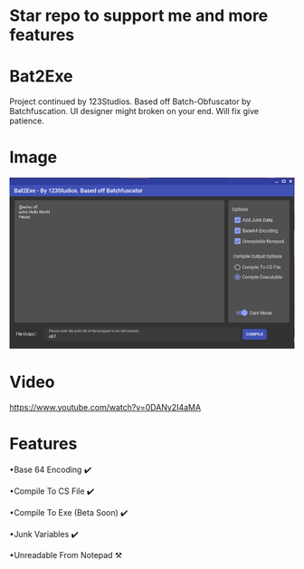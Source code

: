 # Star repo to support me and more features
# Bat2Exe
Project continued by 123Studios. Based off Batch-Obfuscator by Batchfuscation. UI designer might broken on your end. Will fix give patience.

# Image
![alt text](https://github.com/123Studios/bat2exe/blob/main/main.png?raw=true)
# Video
https://www.youtube.com/watch?v=0DANy2I4aMA
# Features
<p>•Base 64 Encoding ✔️</p>
<p>•Compile To CS File ✔️</p>
<p>•Compile To Exe (Beta Soon) ✔️</p>
<p>•Junk Variables ✔️</p>
<p>•Unreadable From Notepad ⚒️</p>
